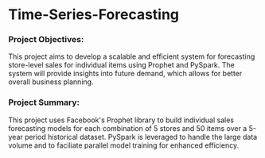 # Time-Series-Forecasting 

### Project Objectives: 
This project aims to develop a scalable and efficient system for forecasting store-level sales for individual items using Prophet and PySpark. The system will provide insights into future demand, which allows for better overall business planning. 

### Project Summary: 
This project uses Facebook's Prophet library to build individual sales forecasting models for each combination of 5 stores and 50 items over a 5-year period historical dataset. 
PySpark is leveraged to handle the large data volume and to faciliate parallel model training for enhanced efficiency. 



